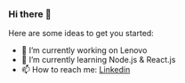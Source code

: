 ### Hi there 👋

Here are some ideas to get you started:

- 🔭 I’m currently working on Lenovo
- 🌱 I’m currently learning Node.js & React.js
- 📫 How to reach me: [Linkedin](https://www.linkedin.com/in/nicolasdeyros/)
